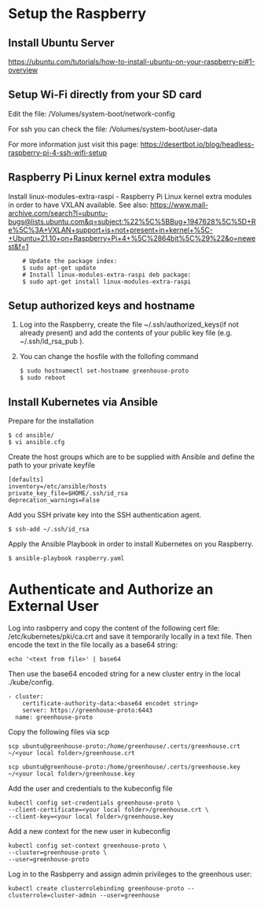 # Setup the Raspberry

## Install Ubuntu Server

https://ubuntu.com/tutorials/how-to-install-ubuntu-on-your-raspberry-pi#1-overview

## Setup Wi-Fi directly from your SD card

Edit the file: /Volumes/system-boot/network-config

For ssh you can check the file: /Volumes/system-boot/user-data

For more information just visit this page:
https://desertbot.io/blog/headless-raspberry-pi-4-ssh-wifi-setup

## Raspberry Pi Linux kernel extra modules
Install linux-modules-extra-raspi - Raspberry Pi Linux kernel extra modules in order to have VXLAN available.
See also:
https://www.mail-archive.com/search?l=ubuntu-bugs@lists.ubuntu.com&q=subject:%22%5C%5BBug+1947628%5C%5D+Re%5C%3A+VXLAN+support+is+not+present+in+kernel+%5C-+Ubuntu+21.10+on+Raspberry+Pi+4+%5C%2864bit%5C%29%22&o=newest&f=1

        # Update the package index:
        $ sudo apt-get update
        # Install linux-modules-extra-raspi deb package:
        $ sudo apt-get install linux-modules-extra-raspi

## Setup authorized keys and hostname

1.  Log into the Raspberry, create the file ~/.ssh/authorized_keys(if not already present) and add the contents of your public key file (e.g. ~/.ssh/id_rsa_pub ).
2.  You can change the hosfile with the follofing command

        $ sudo hostnamectl set-hostname greenhouse-proto
        $ sudo reboot

## Install Kubernetes via Ansible

Prepare for the installation

    $ cd ansible/
    $ vi ansible.cfg

Create the host groups which are to be supplied with Ansible and define the path to your private keyfile

    [defaults]
    inventory=/etc/ansible/hosts
    private_key_file=$HOME/.ssh/id_rsa
    deprecation_warnings=False

Add you SSH private key into the SSH authentication agent.

    $ ssh-add ~/.ssh/id_rsa

Apply the Ansible Playbook in order to install Kubernetes on you Raspberry.

    $ ansible-playbook raspberry.yaml

# Authenticate and Authorize an External User

Log into rasbperry and copy the content of the following cert file: /etc/kubernetes/pki/ca.crt and save it temporarily locally in a text file.
Then encode the text in the file locally as a base64 string:

    echo '<text from file>' | base64

Then use the base64 encoded string for a new cluster entry in the local ./kube/config.

    - cluster:
        certificate-authority-data:<base64 encodet string>
        server: https://greenhouse-proto:6443
      name: greenhouse-proto

Copy the following files via scp

    scp ubuntu@greenhouse-proto:/home/greenhouse/.certs/greenhouse.crt ~/<your local folder>/greenhouse.crt

    scp ubuntu@greenhouse-proto:/home/greenhouse/.certs/greenhouse.key ~/<your local folder>/greenhouse.key

Add the user and credentials to the kubeconfig file

    kubectl config set-credentials greenhouse-proto \
    --client-certificate=<your local folder>/greenhouse.crt \
    --client-key=<your local folder>/greenhouse.key

Add a new context for the new user in kubeconfig

    kubectl config set-context greenhouse-proto \
    --cluster=greenhouse-proto \
    --user=greenhouse-proto

Log in to the Rasbperry and assign admin privileges to the greenhous user:

    kubectl create clusterrolebinding greenhouse-proto --clusterrole=cluster-admin --user=greenhouse
